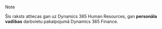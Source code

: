> [!NOTE]
> Šis raksts attiecas gan uz Dynamics 365 Human Resources, gan **personāla vadības** darbvietu pakalpojumā Dynamics 365 Finance.
